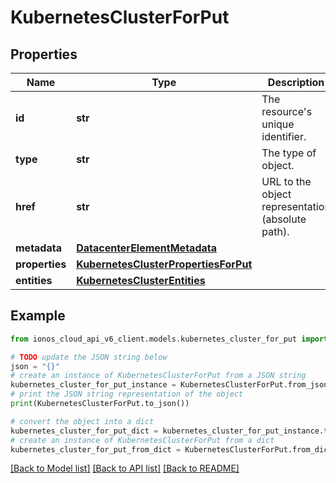 # KubernetesClusterForPut


## Properties

Name | Type | Description | Notes
------------ | ------------- | ------------- | -------------
**id** | **str** | The resource&#39;s unique identifier. | [optional] [readonly] 
**type** | **str** | The type of object. | [optional] [readonly] 
**href** | **str** | URL to the object representation (absolute path). | [optional] [readonly] 
**metadata** | [**DatacenterElementMetadata**](DatacenterElementMetadata.md) |  | [optional] 
**properties** | [**KubernetesClusterPropertiesForPut**](KubernetesClusterPropertiesForPut.md) |  | 
**entities** | [**KubernetesClusterEntities**](KubernetesClusterEntities.md) |  | [optional] 

## Example

```python
from ionos_cloud_api_v6_client.models.kubernetes_cluster_for_put import KubernetesClusterForPut

# TODO update the JSON string below
json = "{}"
# create an instance of KubernetesClusterForPut from a JSON string
kubernetes_cluster_for_put_instance = KubernetesClusterForPut.from_json(json)
# print the JSON string representation of the object
print(KubernetesClusterForPut.to_json())

# convert the object into a dict
kubernetes_cluster_for_put_dict = kubernetes_cluster_for_put_instance.to_dict()
# create an instance of KubernetesClusterForPut from a dict
kubernetes_cluster_for_put_from_dict = KubernetesClusterForPut.from_dict(kubernetes_cluster_for_put_dict)
```
[[Back to Model list]](../README.md#documentation-for-models) [[Back to API list]](../README.md#documentation-for-api-endpoints) [[Back to README]](../README.md)


